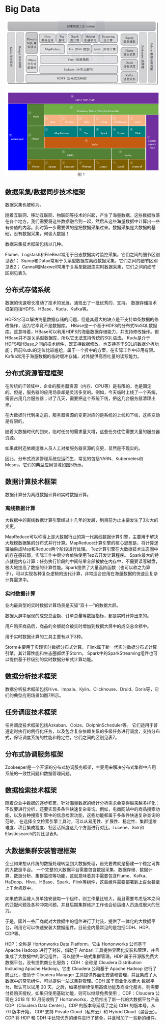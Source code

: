 # Big Data

![hadoop-ecosystem.jpg](./hadoop-ecosystem.jpg)

![big-data-ecosystem.png](./big-data-ecosystem.png)

## 数据采集/数据同步技术框架

数据采集也被称为。

随着互联网、移动互联网、物联网等技术的兴起，产生了海量数据。这些数据散落在各个地方，我们需要将这些数据融合到一起，然后从这些海量数据中计算出一些有价值的内容。此时第一步需要做的是把数据采集过来。数据采集是大数据的基础，没有数据采集，何谈大数据！

数据采集技术框架包括以几种。

Flume、Logstash和FileBeat常用于日志数据实时监控采集，它们之间的细节区别见表1；
Sqoop和Datax常用于关系型数据库离线数据采集，它们之间的细节区别见表2；
Cannal和Maxwell常用于关系型数据库实时数据采集，它们之间的细节区别见表3。

## 分布式存储系统

数据的快速增长推动了技术的发展，涌现出了一批优秀的、支持。
数据存储技术框架包括HDFS、HBase、Kudu、Kafka等。

HDFS它可以解决海量数据存储的问题，但是其最大的缺点是不支持单条数据的修改操作，因为它毕竟不是数据库。
HBase是一个基于HDFS的分布式NoSQL数据库。这意味着，HBase可以利用HDFS的海量数据存储能力，并支持修改操作。但HBase并不是关系型数据库，所以它无法支持传统的SQL语法。
Kudu是介于HDFS和HBase之间的技术组件，既支持数据修改，也支持基于SQL的数据分析功能；目前Kudu的定位比较尴尬，属于一个折中的方案，在实际工作中应用有限。
Kafka常用于海量数据的临时缓冲存储，对外提供高吞吐量的读写能力。

## 分布式资源管理框架

在传统的IT领域中，企业的服务器资源（内存、CPU等）是有限的，也是固定的。但是，服务器的应用场景却是灵活多变的。例如，今天临时上线了一个系统，需要占用几台服务器；过了几天，需要把这个系统下线，把这几台服务器清理出来。

在大数据时代到来之前，服务器资源的变更对应的是系统的上线和下线，这些变动是有限的。

随着大数据时代的到来，临时任务的需求量大增，这些任务往往需要大量的服务器资源。

如果此时还依赖运维人员人工对接服务器资源的变更，显然是不现实的。

因此，分布式资源管理系统应运而生，常见的包括YARN、Kubernetes和Mesos，它们的典型应用领域如图5所示。

## 数据计算技术框架

数据计算分为离线数据计算和实时数据计算。

### 离线数据计算

大数据中的离线数据计算引擎经过十几年的发展，到目前为止主要发生了3次大的变更。

MapReduce可以称得上是大数据行业的第一代离线数据计算引擎，主要用于解决大规模数据集的分布式并行计算。MapReduce计算引擎的核心思想是，将计算逻辑抽象成Map和Reduce两个阶段进行处理。
Tez计算引擎在大数据技术生态圈中的存在感较弱，实际工作中很少会单独使用Tez去开发计算程序。
Spark最大的特点就是内存计算：任务执行阶段的中间结果全部被放在内存中，不需要读写磁盘，极大地提高了数据的计算性能。Spark提供了大量高阶函数（也可以称之为算子），可以实现各种复杂逻辑的迭代计算，非常适合应用在海量数据的快速且复杂计算需求中。

### 实时数据计算

业内最典型的实时数据计算场景是天猫“双十一”的数据大屏。

数据大屏中展现的成交总金额、订单总量等数据指标，都是实时计算出来的。

用户购买商品后，商品的金额就会被实时增加到数据大屏中的成交总金额中。

用于实时数据计算的工具主要有以下3种。

Storm主要用于实现实时数据分布式计算。
Flink属于新一代实时数据分布式计算引擎，其计算性能和生态圈都优于Storm。
Spark中的SparkStreaming组件也可以提供基于秒级别的实时数据分布式计算功能。

## 数据分析技术框架

数据分析技术框架包括Hive、Impala、Kylin、Clickhouse、Druid、Doris等，它们的典型应用场景如图7所示。

## 任务调度技术框架

任务调度技术框架包括Azkaban、Ooize、DolphinScheduler等。
它们适用于普通定时执行的例行化任务，以及包含复杂依赖关系的多级任务进行调度，支持分布式，保证调度系统的性能和稳定性，它们之间的区别见表7。

## 分布式协调服务框架

Zookeeper是一个开源的分布式协调服务框架，主要用来解决分布式集群中应用系统的一致性问题和数据管理问题。

## 数据检索技术框架

随着企业中数据的逐步积累，针对海量数据的统计分析需求会变得越来越多样化：不仅要进行分析，还要实现多条件快速复杂查询。例如，电商网站中的商品搜索功能，以及各种搜索引擎中的信息检索功能，这些功能都属于多条件快速复杂查询的范畴。
在选择全文检索引擎工具时，可以从易用性、扩展性、稳定性、集群运维难度、项目集成程度、社区活跃度这几个方面进行对比。Lucene、Solr和Elasticsearch的对比见表8。

## 大数据集群安装管理框架

企业如果想从传统的数据处理转型到大数据处理，首先要做就是搭建一个稳定可靠的大数据平台。
一个完整的大数据平台需要包含数据采集、数据存储、数据计算、数据分析、集群监控等功能，这就意味着其中需要包含Flume、Kafka、HaDoop、Hive、HBase、Spark、Flink等组件，这些组件需要部署到上百台甚至上千台机器中。

如果依靠运维人员单独安装每一个组件，则工作量比较大，而且需要考虑版本之间的匹配问题及各种冲突问题，并且后期集群维护工作也会给运维人员造成很大的压力。

于是，国外一些厂商就对大数据中的组件进行了封装，提供了一体化的大数据平台，利用它可以快速安装大数据组件。目前业内最常见的是包括CDH、HDP、CDP等。

HDP：全称是 Hortonworks Data Platform。它由 Hortonworks 公司基于 Apache Hadoop 进行了封装，借助于 Ambari 工具提供界面化安装和管理，并且集成了大数据中的常见组件， 可以提供一站式集群管理。HDP 属于开源版免费大数据平台，没有提供商业化服务；
CDH：全称是 Cloudera Distribution Including Apache Hadoop。它由 Cloudera 公司基于 Apache Hadoop 进行了商业化，借助于 Cloudera Manager 工具提供界面化安装和管理，并且集成了大数据中的常见组件，可以提供一站式集群管理。CDH 属于商业化收费大 数据平台，默认可以试用 30 天。之后，如果想继续使用高级功能及商业化服务，则需要付费购买授权，如果只使用基础功能，则可以继续免费使用；
CDP：Cloudera 公司在 2018 年 10 月份收购了 Hortonworks，之后推出了新一代的大数据平台产品 CDP（Cloudera Data Center）。CDP 的版本号延续了之前 CDH 的版本号。从 7.0 版本开始， CDP 支持 Private Cloud（私有云）和 Hybrid Cloud（混合云）。CDP 将 HDP 和 CDH 中比较优秀的组件进行了整合，并且增加了一些新的组件。